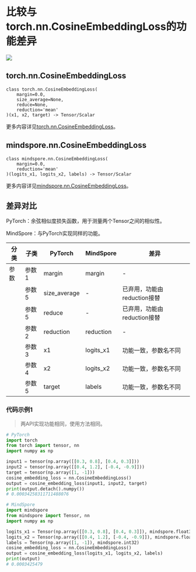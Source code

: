 # 比较与torch.nn.CosineEmbeddingLoss的功能差异

<a href="https://gitee.com/mindspore/docs/blob/r2.0.0-alpha/docs/mindspore/source_zh_cn/note/api_mapping/pytorch_diff/CosineEmbeddingLoss.md" target="_blank"><img src="https://mindspore-website.obs.cn-north-4.myhuaweicloud.com/website-images/master/resource/_static/logo_source.png"></a>

## torch.nn.CosineEmbeddingLoss

```text
class torch.nn.CosineEmbeddingLoss(
    margin=0.0,
    size_average=None,
    reduce=None,
    reduction='mean'
)(x1, x2, target) -> Tensor/Scalar
```

更多内容详见[torch.nn.CosineEmbeddingLoss](https://pytorch.org/docs/1.8.1/generated/torch.nn.CosineEmbeddingLoss.html)。

## mindspore.nn.CosineEmbeddingLoss

```text
class mindspore.nn.CosineEmbeddingLoss(
    margin=0.0,
    reduction='mean'
)(logits_x1, logits_x2, labels) -> Tensor/Scalar
```

更多内容详见[mindspore.nn.CosineEmbeddingLoss](https://www.mindspore.cn/docs/zh-CN/r2.0.0-alpha/api_python/nn/mindspore.nn.CosineEmbeddingLoss.html)。

## 差异对比

PyTorch：余弦相似度损失函数，用于测量两个Tensor之间的相似性。

MindSpore：与PyTorch实现同样的功能。

| 分类 | 子类 |PyTorch | MindSpore | 差异 |
| --- | --- | --- | --- |---|
|参数 | 参数1 | margin    | margin | - |
| | 参数5 | size_average | - | 已弃用，功能由reduction接替 |
| | 参数5 | reduce | - | 已弃用，功能由reduction接替 |
| | 参数2 | reduction | reduction | - |
| | 参数3 | x1 | logits_x1 |  功能一致，参数名不同  |
| | 参数4 | x2 | logits_x2 |  功能一致，参数名不同  |
| | 参数5 | target | labels |  功能一致，参数名不同  |

### 代码示例1

> 两API实现功能相同，使用方法相同。

```python
# PyTorch
import torch
from torch import tensor, nn
import numpy as np

input1 = tensor(np.array([[0.3, 0.8], [0.4, 0.3]]))
input2 = tensor(np.array([[0.4, 1.2], [-0.4, -0.9]]))
target = tensor(np.array([1, -1]))
cosine_embedding_loss = nn.CosineEmbeddingLoss()
output = cosine_embedding_loss(input1, input2, target)
print(output.detach().numpy())
# 0.00034258311711488076

# MindSpore
import mindspore
from mindspore import Tensor, nn
import numpy as np

logits_x1 = Tensor(np.array([[0.3, 0.8], [0.4, 0.3]]), mindspore.float32)
logits_x2 = Tensor(np.array([[0.4, 1.2], [-0.4, -0.9]]), mindspore.float32)
labels = Tensor(np.array([1, -1]), mindspore.int32)
cosine_embedding_loss = nn.CosineEmbeddingLoss()
output = cosine_embedding_loss(logits_x1, logits_x2, labels)
print(output)
# 0.0003425479
```

